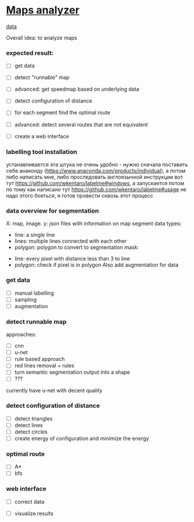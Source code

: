 #  [Maps analyzer](https://github.com/KiK0S/maps-analyzer)

[data](https://drive.google.com/drive/folders/15UIXN3eHVnJFqlWF3cBCtR7gJdv5027D?usp=sharing)


Overall idea: to analyze maps 

### expected result:
- [ ] get data
- [ ] detect "runnable" map
- [ ] advanced: get speedmap based on underlying data
- [ ] detect configuration of distance
- [ ] for each segment find the optimal route
- [ ] advanced: detect several  routes that are not equivalent
- [ ] create a web interface


### labelling tool installation
устанавливается эта штука не очень удобно - нужно сначала поставить себе анаконду (https://www.anaconda.com/products/individual), а потом либо написать мне, либо проследовать англоязычной инструкции вот тут https://github.com/wkentaro/labelme#windows, а запускается потом по тому как написано тут https://github.com/wkentaro/labelme#usage
не надо этого бояться, я готов провести сквозь этот процесс

### data overview for segmentation
X: map, image.
y: json files with information on map segment
data types:
- line: a single line
- lines: multiple lines connected with each other
- polygon: polygon
to convert to segmentation mask:
* line: every pixel with distance less than 3 to line
* polygon: check if pixel is in polygon
Also add augmentation for data


### get data
- [ ] manual labelling
- [ ] sampling
- [ ] augmentation

### detect runnable map
approaches:
- [ ] cnn
- [ ] u-net
- [ ] rule based approach
- [ ] red lines removal + rules
- [ ] turn semantic segmentation output into a shape
- [ ] ???
      
currently have u-net with decent quality

### detect configuration of distance
- [ ] detect triangles
- [ ] detect lines
- [ ] detect circles
- [ ] create energy of configuration and minimize the energy

### optimal route
- [ ] A*
- [ ] bfs

### web interface
- [ ] correct data
- [ ] visualize results


